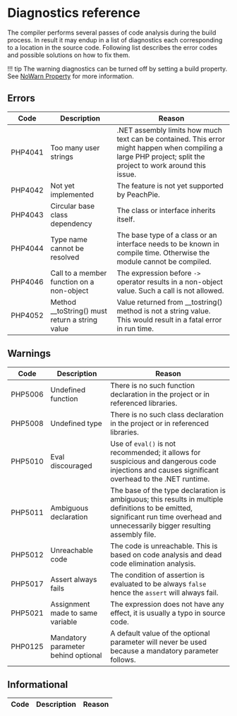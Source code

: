 # Diagnostics reference

The compiler performs several passes of code analysis during the build process. In result it may endup in a list of diagnostics each corresponding to a location in the source code. Following list describes the error codes and possible solutions on how to fix them.

!!! tip
    The warning diagnostics can be turned off by setting a build property. See [NoWarn Property](msbuild#nowarn) for more information.

## Errors

Code | Description | Reason
---- | ----------- | ------
PHP4041 | Too many user strings | .NET assembly limits how much text can be contained. This error might happen when compiling a large PHP project; split the project to work around this issue.
PHP4042 | Not yet implemented | The feature is not yet supported by PeachPie.
PHP4043 | Circular base class dependency | The class or interface inherits itself.
PHP4044 | Type name cannot be resolved | The base type of a class or an interface needs to be known in compile time. Otherwise the module cannot be compiled.
PHP4046 | Call to a member function on a non-object | The expression before `->` operator results in a non-object value. Such a call is not allowed.
PHP4052 | Method __toString() must return a string value | Value returned from __tostring() method is not a string value. This would result in a fatal error in run time.

## Warnings

Code | Description | Reason
---- | ----------- | ------
PHP5006 | Undefined function | There is no such function declaration in the project or in referenced libraries.
PHP5008 | Undefined type | There is no such class declaration in the project or in referenced libraries.
PHP5010 | Eval discouraged | Use of `eval()` is not recommended; it allows for suspicious and dangerous code injections and causes significant overhead to the .NET runtime.
PHP5011 | Ambiguous declaration | The base of the type declaration is ambiguous; this results in multiple definitions to be emitted, significant run time overhead and unnecessarily bigger resulting assembly file.
PHP5012 | Unreachable code | The code is unreachable. This is based on code analysis and dead code elimination analysis.
PHP5017 | Assert always fails | The condition of assertion is evaluated to be always `false` hence the `assert` will always fail.
PHP5021 | Assignment made to same variable | The expression does not have any effect, it is usually a typo in source code.
PHP0125 | Mandatory parameter behind optional | A default value of the optional parameter will never be used because a mandatory parameter follows.

## Informational

Code | Description | Reason
---- | ----------- | ------